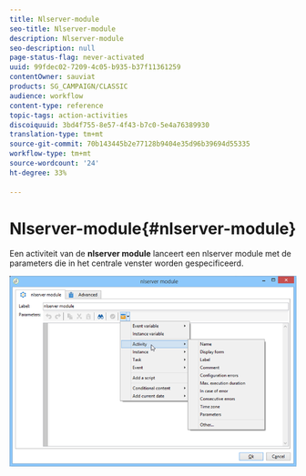 ```yaml
---
title: Nlserver-module
seo-title: Nlserver-module
description: Nlserver-module
seo-description: null
page-status-flag: never-activated
uuid: 99fdec02-7209-4c05-b935-b37f11361259
contentOwner: sauviat
products: SG_CAMPAIGN/CLASSIC
audience: workflow
content-type: reference
topic-tags: action-activities
discoiquuid: 3bd4f755-8e57-4f43-b7c0-5e4a76389930
translation-type: tm+mt
source-git-commit: 70b143445b2e77128b9404e35d96b39694d55335
workflow-type: tm+mt
source-wordcount: '24'
ht-degree: 33%

---
```



# Nlserver-module{#nlserver-module}

Een activiteit van de **nlserver module** lanceert een nlserver module met de parameters die in het centrale venster worden gespecificeerd.

![](assets/nlserver_module_edit.png)

